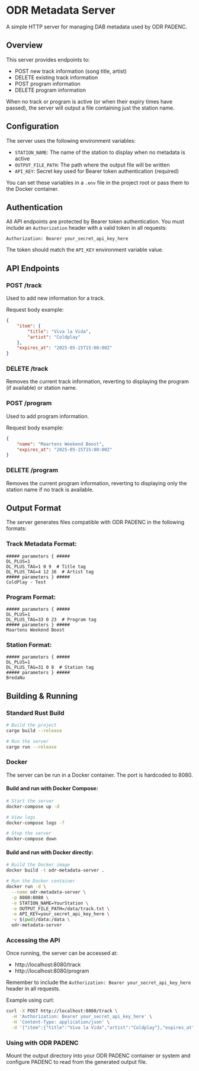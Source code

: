 # ODR Metadata Server

A simple HTTP server for managing DAB metadata used by ODR PADENC.

## Overview

This server provides endpoints to:
- POST new track information (song title, artist)
- DELETE existing track information
- POST program information
- DELETE program information

When no track or program is active (or when their expiry times have passed), the server will output a file containing just the station name.

## Configuration

The server uses the following environment variables:
- `STATION_NAME`: The name of the station to display when no metadata is active
- `OUTPUT_FILE_PATH`: The path where the output file will be written
- `API_KEY`: Secret key used for Bearer token authentication (required)

You can set these variables in a `.env` file in the project root or pass them to the Docker container.

## Authentication

All API endpoints are protected by Bearer token authentication. You must include an `Authorization` header with a valid token in all requests:

```
Authorization: Bearer your_secret_api_key_here
```

The token should match the `API_KEY` environment variable value.

## API Endpoints

### POST /track

Used to add new information for a track.

Request body example:
```json
{
    "item": {
        "title": "Viva la Vida",
        "artist": "Coldplay"
    },
    "expires_at": "2025-05-15T15:00:00Z"
}
```

### DELETE /track

Removes the current track information, reverting to displaying the program (if available) or station name.

### POST /program

Used to add program information.

Request body example:
```json
{
    "name": "Maartens Weekend Boost",
    "expires_at": "2025-05-15T15:00:00Z"
}
```

### DELETE /program

Removes the current program information, reverting to displaying only the station name if no track is available.

## Output Format

The server generates files compatible with ODR PADENC in the following formats:

### Track Metadata Format:

```
##### parameters { #####
DL_PLUS=1
DL_PLUS_TAG=1 0 9  # Title tag
DL_PLUS_TAG=4 12 16  # Artist tag
##### parameters } #####
ColdPlay - Test
```

### Program Format:

```
##### parameters { #####
DL_PLUS=1
DL_PLUS_TAG=33 0 23  # Program tag
##### parameters } #####
Maartens Weekend Boost
```

### Station Format:

```
##### parameters { #####
DL_PLUS=1
DL_PLUS_TAG=31 0 8  # Station tag
##### parameters } #####
BredaNu
```

## Building & Running

### Standard Rust Build

```bash
# Build the project
cargo build --release

# Run the server
cargo run --release
```

### Docker

The server can be run in a Docker container. The port is hardcoded to 8080.

#### Build and run with Docker Compose:

```bash
# Start the server
docker-compose up -d

# View logs
docker-compose logs -f

# Stop the server
docker-compose down
```

#### Build and run with Docker directly:

```bash
# Build the Docker image
docker build -t odr-metadata-server .

# Run the Docker container
docker run -d \
  --name odr-metadata-server \
  -p 8080:8080 \
  -e STATION_NAME=YourStation \
  -e OUTPUT_FILE_PATH=/data/track.txt \
  -e API_KEY=your_secret_api_key_here \
  -v $(pwd)/data:/data \
  odr-metadata-server
```

### Accessing the API

Once running, the server can be accessed at:
- http://localhost:8080/track
- http://localhost:8080/program

Remember to include the `Authorization: Bearer your_secret_api_key_here` header in all requests.

Example using curl:
```bash
curl -X POST http://localhost:8080/track \
  -H 'Authorization: Bearer your_secret_api_key_here' \
  -H 'Content-Type: application/json' \
  -d '{"item":{"title":"Viva la Vida","artist":"Coldplay"},"expires_at":"2025-05-15T15:00:00Z"}'
```

### Using with ODR PADENC

Mount the output directory into your ODR PADENC container or system and configure PADENC to read from the generated output file.